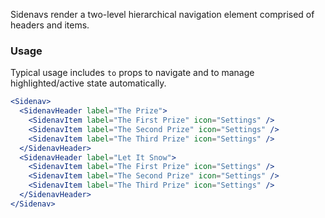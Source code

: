 Sidenavs render a two-level hierarchical navigation element comprised of headers and items.

### Usage

Typical usage includes `to` props to navigate and to manage highlighted/active state automatically.

```jsx
<Sidenav>
  <SidenavHeader label="The Prize">
    <SidenavItem label="The First Prize" icon="Settings" />
    <SidenavItem label="The Second Prize" icon="Settings" />
    <SidenavItem label="The Third Prize" icon="Settings" />
  </SidenavHeader>
  <SidenavHeader label="Let It Snow">
    <SidenavItem label="The First Prize" icon="Settings" />
    <SidenavItem label="The Second Prize" icon="Settings" />
    <SidenavItem label="The Third Prize" icon="Settings" />
  </SidenavHeader>
</Sidenav>
```
